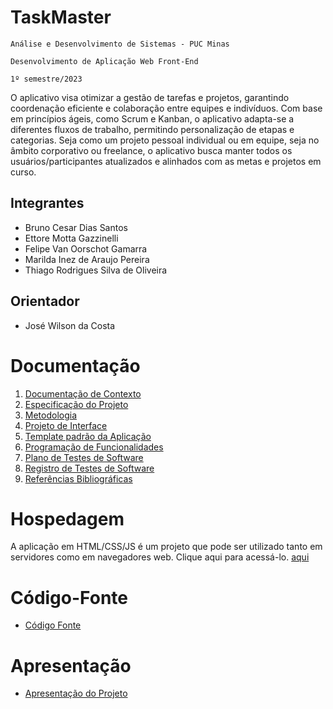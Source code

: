 # TaskMaster

`Análise e Desenvolvimento de Sistemas - PUC Minas`

`Desenvolvimento de Aplicação Web Front-End`

`1º semestre/2023`

O aplicativo visa otimizar a gestão de tarefas e projetos, garantindo coordenação eficiente e colaboração entre equipes e indivíduos. Com base em princípios ágeis, como Scrum e Kanban, o aplicativo adapta-se a diferentes fluxos de trabalho, permitindo personalização de etapas e categorias.
Seja como um projeto pessoal individual ou em equipe, seja no âmbito corporativo ou freelance, o aplicativo busca manter todos os usuários/participantes atualizados e alinhados com as metas e projetos em curso.

## Integrantes

* Bruno Cesar Dias Santos
* Ettore Motta Gazzinelli
* Felipe Van Oorschot Gamarra
* Marilda Inez de Araujo Pereira
* Thiago Rodrigues Silva de Oliveira

## Orientador

* José Wilson da Costa

# Documentação

<ol>
<li><a href="documentos/01-Documentação de Contexto.md"> Documentação de Contexto</a></li>
<li><a href="documentos/02-Especificação do Projeto.md"> Especificação do Projeto</a></li>
<li><a href="documentos/03-Metodologia.md"> Metodologia</a></li>
<li><a href="documentos/04-Projeto de Interface.md"> Projeto de Interface</a></li>
<li><a href="documentos/05-Template padrão da Aplicação.md"> Template padrão da Aplicação</a></li>
<li><a href="documentos/06-Programação de Funcionalidades.md"> Programação de Funcionalidades</a></li>
<li><a href="documentos/07-Plano de Testes de Software.md"> Plano de Testes de Software</a></li>
<li><a href="documentos/08-Registro de Testes de Software.md"> Registro de Testes de Software</a></li>
<li><a href="documentos/09-Referências.md"> Referências Bibliográficas</a></li>
</ol>

# Hospedagem

A aplicação em HTML/CSS/JS é um projeto que pode ser utilizado tanto em servidores como em navegadores web. Clique aqui para acessá-lo.
<a href="https://icei-puc-minas-pmv-ads.github.io/pmv-ads-2023-2-e1-proj-web-t13-taskmaster/codigo-fonte/TaskMaster/Public/Welcome.html">aqui</a>

# Código-Fonte

* <a href="codigo-fonte/README.md">Código Fonte</a>

# Apresentação

* <a href="apresentacao/README.md">Apresentação do Projeto</a>
